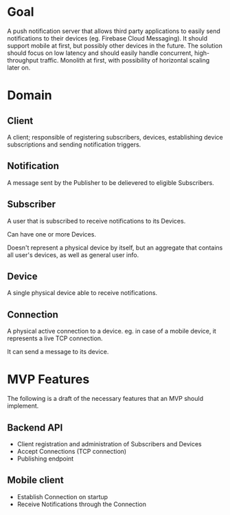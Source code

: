 # Goal

A push notification server that allows third party applications to easily send notifications to their devices (eg. Firebase Cloud Messaging).
It should support mobile at first, but possibly other devices in the future. 
The solution should focus on low latency and should easily handle concurrent, high-throughput traffic. 
Monolith at first, with possibility of horizontal scaling later on. 

# Domain

## Client
A client; responsible of registering subscribers, devices, establishing device subscriptions and sending notification triggers. 

## Notification
A message sent by the Publisher to be delievered to eligible Subscribers.

## Subscriber
A user that is subscribed to receive notifications to its Devices.  

Can have one or more Devices.  

Doesn't represent a physical device by itself, but an aggregate that contains all user's devices, as well as general user info.

## Device
A single physical device able to receive notifications. 

## Connection
A physical active connection to a device. eg. in case of a mobile device, it represents a live TCP connection. 

It can send a message to its device. 

# MVP Features

The following is a draft of the necessary features that an MVP should implement.

## Backend API

- Client registration and administration of Subscribers and Devices
- Accept Connections (TCP connection)
- Publishing endpoint

## Mobile client

- Establish Connection on startup
- Receive Notifications through the Connection
